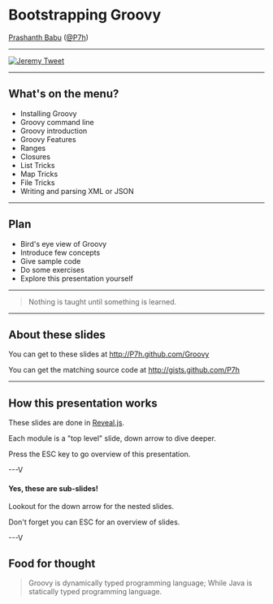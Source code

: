 # Bootstrapping Groovy


[Prashanth Babu](http://P7h.org)  ([@P7h](http://twitter.com/P7h))


---

[![Jeremy Tweet](https://raw.github.com/P7h/P7h.github.io/master/Groovy/img/Tweet_Jeremy.png)](https://twitter.com/jeremyckahn/statuses/322390046491688960)

---

## What's on the menu?

* Installing Groovy
* Groovy command line
* Groovy introduction
* Groovy Features
* Ranges
* Closures
* List Tricks
* Map Tricks
* File Tricks
* Writing and parsing XML or JSON

---

## Plan

* Bird's eye view of Groovy
* Introduce few concepts
* Give sample code
* Do some exercises
* Explore this presentation yourself

---

> Nothing is taught until something is learned.

---

## About these slides
You can get to these slides at http://P7h.github.com/Groovy

You can get the matching source code at http://gists.github.com/P7h

---

## How this presentation works

These slides are done in [Reveal.js](http://lab.hakim.se/reveal-js).

Each module is a "top level" slide, down arrow to dive deeper.

Press the ESC key to go overview of this presentation.

---V

<section data-background="#00ff00">
<h4>Yes, these are sub-slides!</h4>
<p>Lookout for the down arrow for the nested slides.</p>
<p>Don't forget you can ESC for an overview of slides.</p>
</section>

---V

## Food for thought
> Groovy is dynamically typed programming language;
> While Java is statically typed programming language.